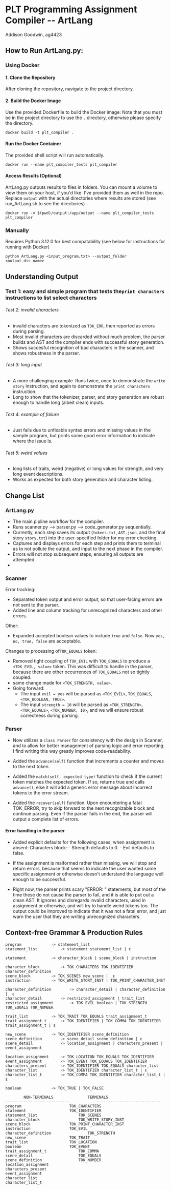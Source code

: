 # PLT Programming Assignment Compiler -- ArtLang
Addison Goodwin, ag4423

## How to Run ArtLang.py:

### Using Docker

#### 1. Clone the Repository

After cloning the repository, navigate to the project directory.

#### 2. Build the Docker Image

Use the provided Dockerfile to build the Docker image:
Note that you must be in the project directory to use the `.` directory, otherwise please specify the directory.
```
docker build -t plt_compiler .
```

#### Run the Docker Container
The provided shell script will run automatically.
```
docker run --name plt_compiler_tests plt_compiler
```

#### Access Results (Optional)
ArtLang.py outputs results to files in folders. You can mount a volume to view them on your host, if you'd like. I've provided them as well in the repo.
Replace `output` with the actual directories where results are stored (see run_ArtLang.sh to see the directories)
```
docker run -v $(pwd)/output:/app/output --name plt_compiler_tests plt_compiler
```

### Manually
Requires Python 3.12.0 for best compatability (see below for instructions for running with Docker)

```
python ArtLang.py <input_program.txt> --output_folder <output_dir_name>
```

## Understanding Output

### Test 1: easy and simple program that tests the`print characters` instructions to list select characters
###### Test 2: invalid characters
- invalid characters are tokenized as `TOK_ERR`, then reported as errors during parsing.
- Most invalid characters are discarded without much problem, the parser builds and AST and the compiler ends with successful story generation.
- Shows succesful recognition of bad characters in the scanner, and shows robustness in the parser.
###### Test 3: long input
- A more challenging example. Runs twice, once to demonstrate the `write story` instruction, and again to demonstrate the `print characters` instruction.
- Long to show that the tokenizer, parser, and story generation are robust enough to handle long (albeit clean) inputs.
###### Test 4: example of failure
- Just fails due to unfixable syntax errors and missing values in the sample program, but prints some good error information to indicate where the issue is.
###### Test 5: weird values
- long lists of traits, weird (negative) or long values for strength, and very long event descriptions.
- Works as expected for both story generation and character listing.

## Change List
### ArtLang.py
- The main pipline workflow for the compiler.
- Runs scanner.py --> parser.py --> code_generator.py sequentially.
- Currently, each step saves its output (`tokens.txt`, `AST.json`, and the final story `story.txt`) into the user-specified folder for my error checking.
- Captures and displays errors for each step and prints them to terminal as to not pollute the output, and input to the next phase in the compiler.
- Errors will not stop subsequent steps, ensuring all outputs are attempted.
- 
### Scanner
Error tracking:
- Separated token output and error output, so that user-facing errors are not sent to the parser.
- Added line and column tracking for unrecognized characters and other errors.

Other:
- Expanded accepted boolean values to include `true` and `false`. Now `yes, no, true, false` are acceptable.

Changes to processing of`TOK_EQUALS` token:
- Removed tight coupling of `TOK_EVIL` with `TOK_EQUALS` to produce a `<TOK_EVIL, value>` token. This was difficult to handle in the parser, because there are other occurrences of `TOK_EQUALS` not so tightly coupled.
- same change made for `<TOK_STRENGTH, value>`. 
- Going forward:
	- The input `evil = yes` will be parsed as `<TOK_EVIL>`, `TOK_EQUALS`,`<TOK_BOOLEAN, TRUE>`. 
	- The input `strength = 10` will be parsed as `<TOK_STRENGTH>`, `<TOK_EQUALS>`,  `<TOK_NUMBER, 10>`, and we will ensure robust correctness during parsing.
 ### Parser
 - Now utilizes a `class Parser` for consistency with the design in Scanner, and to allow for better management of parsing logic and error reporting. I find writing this way greatly improves code-readability.

- Added the `advance(self)` function that increments a counter and moves to the next token.
- Added the `match(self, expected type)` function to check if the current token matches the expected token. If so, returns true and calls `advance()`, else it will add a generic error message about incorrect tokens to the error stream.
- Added the `recover(self)` function: Upon encountering a fatal TOK_ERROR, try to skip forward to the next recognizable block and continue parsing. Even if the parser fails in the end, the parser will output a complete list of errors.
#### Error handling in the parser
- Added explicit defaults for the following cases, when assignment is absent:
	Characters block:
		- Strength defaults to 0.
		- Evil defaults to false.

- If the assignment is malformed rather than missing, we will stop and return errors, because that seems to indicate the user wanted some specific assignment or otherwise doesn't understand the language well enough to be successful.

- Right now, the parser prints scary "ERROR: " statements, but most of the time these do not cause the parser to fail, and it is able to put out a clean AST. It ignores and disregards invalid characters, used in assignment or otherwise, and will try to handle weird tokens too. The output could be improved to indicate that it was not a fatal error, and just warn the user that they are writing unrecognized characters.

## Context-free Grammar & Production Rules

```
program 			-> statement_list
statement_list 			-> statement statement_list | ε

statement			-> character_block | scene_block | instruction

character_block			-> TOK_CHARACTERS TOK_IDENTIFIER character_definition
scene_block			-> TOK_SCENES new_scene |  ε
instruction			-> TOK_WRITE_STORY_INST | TOK_PRINT_CHARACTER_INST

character_definition		-> character_detail | character_definition |  ε
character_detail		-> restricted_assignment | trait_list
restricted_assignment 		-> TOK_EVIL boolean | TOK_STRENGTH TOK_EQUALS TOK_NUMBER

trait_list			-> TOK_TRAIT TOK_EQUALS trait_assignment_t
trait_assignment_t		-> TOK_IDENTIFIER | TOK_COMMA TOK_IDENTIFIER trait_assignment_t | ε

new_scene	 		-> TOK_IDENTIFIER scene_definition
scene_definition		-> scene_detail scene_definition | ε
scene_detail			-> location_assignment | characters_present | event_assignment

location_assignment		-> TOK_LOCATION TOK_EQUALS TOK_IDENTIFIER
event_assignment		-> TOK_EVENT TOK_EQUALS TOK_IDENTIFIER
characters_present		-> TOK_IDENTIFIER TOK_EQUALS character_list
character_list			-> TOK_IDENTIFIER character_list_t | ε
character_list_t		-> TOK_COMMA TOK_IDENTIFIER character_list_t | ε

boolean				-> TOK_TRUE | TOK_FALSE
```

```
		NON-TERMINALS				TERMINALS
----------------------------			----------------------------
program						TOK_CHARACTERS
statement					TOK_IDENTIFIER
statement_list					TOK_SCENES
character_block					TOK_WRITE_STORY_INST
scene_block					TOK_PRINT_CHARACTER_INST
instruction					TOK_EVIL
character_definition				TOK_STRENGTH
new_scene					TOK_TRAIT
trait_list					TOK_LOCATION
boolean						TOK_EVENT
trait_assignment_t				TOK_COMMA
scene_detail					TOK_EQUALS
scene_definition				TOK_NUMBER
location_assignment
characters_present
event_assignment
character_list
character_list_t
```
